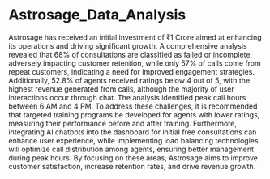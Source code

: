 # Astrosage_Data_Analysis
Astrosage has received an initial investment of ₹1 Crore aimed at enhancing its operations and driving significant growth. 
A comprehensive analysis revealed that 68% of consultations are classified as failed or incomplete, adversely impacting customer retention, while only 57% of calls come from repeat customers, indicating a need for improved engagement strategies. Additionally, 52.8% of agents received ratings below 4 out of 5, with the highest revenue generated from calls, although the majority of user interactions occur through chat. The analysis identified peak call hours between 6 AM and 4 PM. To address these challenges, it is recommended that targeted training programs be developed for agents with lower ratings, measuring their performance before and after training. Furthermore, integrating AI chatbots into the dashboard for initial free consultations can enhance user experience, while implementing load balancing technologies will optimize call distribution among agents, ensuring better management during peak hours. By focusing on these areas, Astrosage aims to improve customer satisfaction, increase retention rates, and drive revenue growth.
